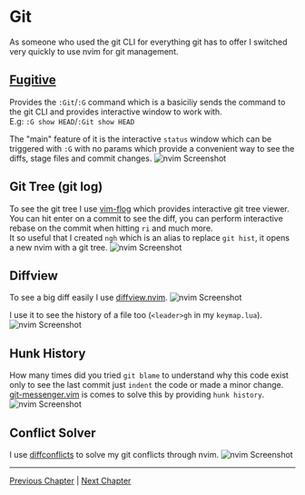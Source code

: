 # Git
As someone who used the git CLI for everything git has to offer I switched very quickly to use nvim for git management.

## [Fugitive](https://github.com/tpope/vim-fugitive)
Provides the `:Git`/`:G` command which is a basiciliy sends the command to the git CLI and provides interactive window to work with. \
E.g: `:G show HEAD`/`:Git show HEAD`

The "main" feature of it is the interactive `status` window which can be triggered with `:G` with no params which provide a convenient way to see the diffs, stage files and commit changes.
![nvim Screenshot](./fugitive.png)

## Git Tree (git log)
To see the git tree I use [vim-flog](https://github.com/rbong/vim-flog) which provides interactive git tree viewer. \
You can hit enter on a commit to see the diff, you can perform interactive rebase on the commit when hitting `ri` and much more. \
It so useful that I created `ngh` which is an alias to replace `git hist`, it opens a new nvim with a git tree.
![nvim Screenshot](./flog.png)

## Diffview
To see a big diff easily I use [diffview.nvim](https://github.com/sindrets/diffview.nvim).
![nvim Screenshot](./diffview_diff.png)

I use it to see the history of a file too (`<leader>gh` in my `keymap.lua`).
![nvim Screenshot](./diffview_hist.png)

## Hunk History
How many times did you tried `git blame` to understand why this code exist only to see the last commit just `indent` the code or made a minor change. \
[git-messenger.vim](https://github.com/rhysd/git-messenger.vim) is comes to solve this by providing `hunk history`.
![nvim Screenshot](./hunk_history.png)

## Conflict Solver
I use [diffconflicts](https://github.com/whiteinge/diffconflicts) to solve my git conflicts through nvim.
![nvim Screenshot](./conflict.png)

---

[Previous Chapter](./10-complete-engine.md) | [Next Chapter]()

